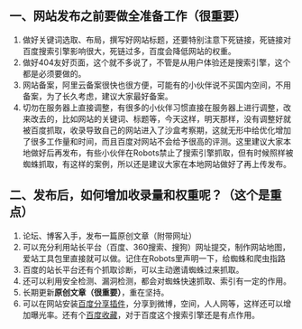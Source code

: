 ## 一、网站发布之前要做全准备工作（很重要）
1. 做好关键词选取、布局，撰写好网站标题，还要特别注意下死链接，死链接对百度搜索引擎影响很大，死链过多，百度会降低网站的权重。
2. 做好404友好页面，这个就不多说了，不管是从用户体验还是搜索引擎，这个都是必须要做的。
3. 网站备案，阿里云备案很快也很方便，可能有的小伙伴说不买国内空间，不用备案，为了长久考虑，建议大家最好备案。
4. 切勿在服务器上直接调整，有很多的小伙伴习惯直接在服务器上进行调整，改来改去的，比如网站的关键词、标题等，今天这样，明天那样，没有调整好就被百度抓取，收录导致自己的网站进入了沙盒考察期，这就无形中给优化增加了很多工作量和时间，而且百度对网站不会给予很高的评测。这里建议大家本地做好后再发布，有些小伙伴在Robots禁止了搜索引擎抓取，但有时候照样被蜘蛛抓取，有这样的案例，所以还是建议大家在本地网站做好了再上传发布。
## 二、发布后，如何增加收录量和权重呢？（这个是重点）
1. 论坛、博客入手，发布一篇原创文章（附带网址）
2. 可以充分利用站长平台（百度、360搜索、搜狗）网址提交，制作网站地图，爱站工具包里直接就可以做。记住在Robots里声明一下，给蜘蛛和爬虫指路
3. 百度的站长平台还有个抓取诊断，可以主动邀请蜘蛛过来抓取。
4. 还可以利用安全检测、漏洞检测，都会对蜘蛛快速抓取、索引有一定的作用。
5. 长期更新**原创文章（很重要）**，重在坚持。
6. 可以在网站安装[百度分享插件](http://share.baidu.com/)，分享到微博，空间，人人网等，这样还可以增加曝光率。还有个[百度收藏](http://help.baidu.com/question?prod_en=collect&class=%BF%EC%BD%DD%CC%ED%BC%D3%CB%D1%B2%D8%B7%BD%CA%BD)，对于百度这个搜索引擎还是有点作用。
